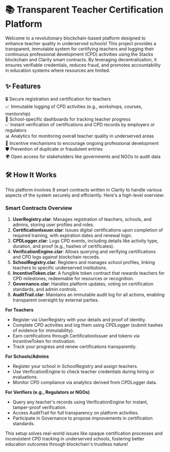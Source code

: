 # 📚 Transparent Teacher Certification Platform

Welcome to a revolutionary blockchain-based platform designed to enhance teacher quality in underserved schools! This project provides a transparent, immutable system for certifying teachers and logging their continuous professional development (CPD) activities using the Stacks blockchain and Clarity smart contracts. By leveraging decentralization, it ensures verifiable credentials, reduces fraud, and promotes accountability in education systems where resources are limited.

## ✨ Features

🔒 Secure registration and certification for teachers  
📈 Immutable logging of CPD activities (e.g., workshops, courses, mentorship)  
🏫 School-specific dashboards for tracking teacher progress  
✅ Instant verification of certifications and CPD records by employers or regulators  
📊 Analytics for monitoring overall teacher quality in underserved areas  
🚀 Incentive mechanisms to encourage ongoing professional development  
🛡️ Prevention of duplicate or fraudulent entries  
🌍 Open access for stakeholders like governments and NGOs to audit data  

## 🛠 How It Works

This platform involves 8 smart contracts written in Clarity to handle various aspects of the system securely and efficiently. Here's a high-level overview:

### Smart Contracts Overview
1. **UserRegistry.clar**: Manages registration of teachers, schools, and admins, storing user profiles and roles.  
2. **CertificationIssuer.clar**: Issues digital certifications upon completion of required training, with expiration dates and renewal logic.  
3. **CPDLogger.clar**: Logs CPD events, including details like activity type, duration, and proof (e.g., hashes of certificates).  
4. **VerificationEngine.clar**: Allows querying and verifying certifications and CPD logs against blockchain records.  
5. **SchoolRegistry.clar**: Registers and manages school profiles, linking teachers to specific underserved institutions.  
6. **IncentiveToken.clar**: A fungible token contract that rewards teachers for CPD milestones, redeemable for resources or recognition.  
7. **Governance.clar**: Handles platform updates, voting on certification standards, and admin controls.  
8. **AuditTrail.clar**: Maintains an immutable audit log for all actions, enabling transparent oversight by external parties.

**For Teachers**  
- Register via UserRegistry with your details and proof of identity.  
- Complete CPD activities and log them using CPDLogger (submit hashes of evidence for immutability).  
- Earn certifications through CertificationIssuer and tokens via IncentiveToken for motivation.  
- Track your progress and renew certifications transparently.

**For Schools/Admins**  
- Register your school in SchoolRegistry and assign teachers.  
- Use VerificationEngine to check teacher credentials during hiring or evaluations.  
- Monitor CPD compliance via analytics derived from CPDLogger data.

**For Verifiers (e.g., Regulators or NGOs)**  
- Query any teacher's records using VerificationEngine for instant, tamper-proof verification.  
- Access AuditTrail for full transparency on platform activities.  
- Participate in Governance to propose improvements in certification standards.

This setup solves real-world issues like opaque certification processes and inconsistent CPD tracking in underserved schools, fostering better education outcomes through blockchain's trustless nature!
